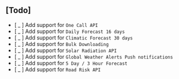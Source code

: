 ## [Todo]

- [ _ ] Add support for `One Call API`
- [ _ ] Add support for `Daily Forecast 16 days`
- [ _ ] Add support for `Climatic Forecast 30 days`
- [ _ ] Add support for `Bulk Downloading`
- [ _ ] Add support for `Solar Radiation API`
- [ _ ] Add support for `Global Weather Alerts Push notifications`
- [ _ ] Add support for `5 Day / 3 Hour Forecast`
- [ _ ] Add support for `Road Risk API`
